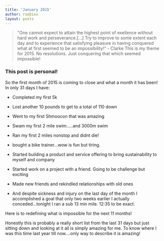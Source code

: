 ```yaml
---
title: 'January 2015'
author: roobixx
layout: posts
---
```


>"One cannot expect to attain the highest point of exellence without hard work and perseverance.[...] Try to improve to some extent each day and to experience that satisfying pleasure in having conquered what at first seemed to be an impossibility!" - Clarke
>This is my theme for 2015. No resolutions. Just conquering that which seemed impossible!

### This post is personal!

So the first month of 2015 is coming to close and what a month it has been! In only 31 days I have:

- Completed my first 5k

- Lost another 10 pounds to get to a total of 110 down

- Went to my first Shmoocon that was amazing

- Swam my first 2 mile swim.....and 3000m swim

- Ran my first 2 miles nonstop and didnt die!

- bought a bike trainer...wow is fun but tiring.

- Started building a product and service offering to bring sustainability to 
myself and company

- Started work on a project with a friend. Going to be challenge but exciting

- Made new friends and rekindled relationships with old ones

- And despite sickness and injury on the last day of the month I 
accomplished a goal that only two weeks earlier I actually 
conceded...tonight I ran a sub 13 min mile. 12:35 to be exact.

Here is to redefining what is impossible for the next 11 months!

Honestly this is probably a really short list from the last 31 days but just sitting down and looking at it all is simply amazing for me. To know where I was this time last year till now....only way to describe it is amazing!
